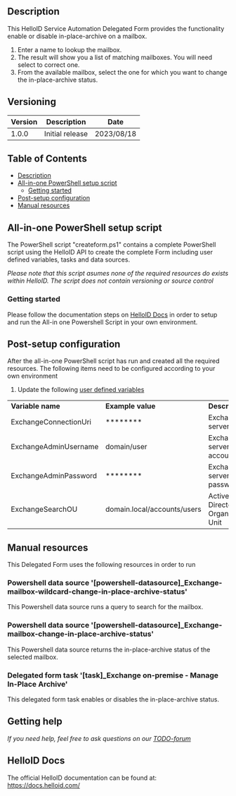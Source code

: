 <!-- Description -->
## Description
This HelloID Service Automation Delegated Form provides the functionality enable or disable in-place-archive on a mailbox.

 1. Enter a name to lookup the mailbox.
 2. The result will show you a list of matching mailboxes. You will need select to correct one.
 3. From the available mailbox, select the one for which you want to change the in-place-archive status.

## Versioning
| Version | Description | Date |
| - | - | - |
| 1.0.0   | Initial release | 2023/08/18  |

<!-- TABLE OF CONTENTS -->
## Table of Contents
* [Description](#description)
* [All-in-one PowerShell setup script](#all-in-one-powershell-setup-script)
  * [Getting started](#getting-started)
* [Post-setup configuration](#post-setup-configuration)
* [Manual resources](#manual-resources)


## All-in-one PowerShell setup script
The PowerShell script "createform.ps1" contains a complete PowerShell script using the HelloID API to create the complete Form including user defined variables, tasks and data sources.

 _Please note that this script asumes none of the required resources do exists within HelloID. The script does not contain versioning or source control_


### Getting started
Please follow the documentation steps on [HelloID Docs](https://docs.helloid.com/hc/en-us/articles/360017556559-Service-automation-GitHub-resources) in order to setup and run the All-in one Powershell Script in your own environment.


## Post-setup configuration
After the all-in-one PowerShell script has run and created all the required resources. The following items need to be configured according to your own environment
 1. Update the following [user defined variables](https://docs.helloid.com/hc/en-us/articles/360014169933-How-to-Create-and-Manage-User-Defined-Variables)
<table>
  <tr><td><strong>Variable name</strong></td><td><strong>Example value</strong></td><td><strong>Description</strong></td></tr>
  <tr><td>ExchangeConnectionUri</td><td>********</td><td>Exchange server URI</td></tr>
  <tr><td>ExchangeAdminUsername</td><td>domain/user</td><td>Exchange server admin account</td></tr>
  <tr><td>ExchangeAdminPassword</td><td>********</td><td>Exchange server admin password</td></tr>
  <tr><td>ExchangeSearchOU</td><td>domain.local/accounts/users</td><td>Active Directory Organizational Unit</td></tr>
  
</table>

## Manual resources
This Delegated Form uses the following resources in order to run

### Powershell data source '[powershell-datasource]_Exchange-mailbox-wildcard-change-in-place-archive-status'
This Powershell data source runs a query to search for the mailbox.

### Powershell data source '[powershell-datasource]_Exchange-mailbox-change-in-place-archive-status'
This Powershell data source returns the in-place-archive status of the selected mailbox.

### Delegated form task '[task]_Exchange on-premise - Manage In-Place Archive'
This delegated form task enables or disables the in-place-archive status.

## Getting help
_If you need help, feel free to ask questions on our [TODO-forum](https://forum.helloid.com/forum/helloid-connectors/service-automation/0000-helloid-sa-exchange-on-premises-manage-inplacearchive)_

## HelloID Docs
The official HelloID documentation can be found at: https://docs.helloid.com/